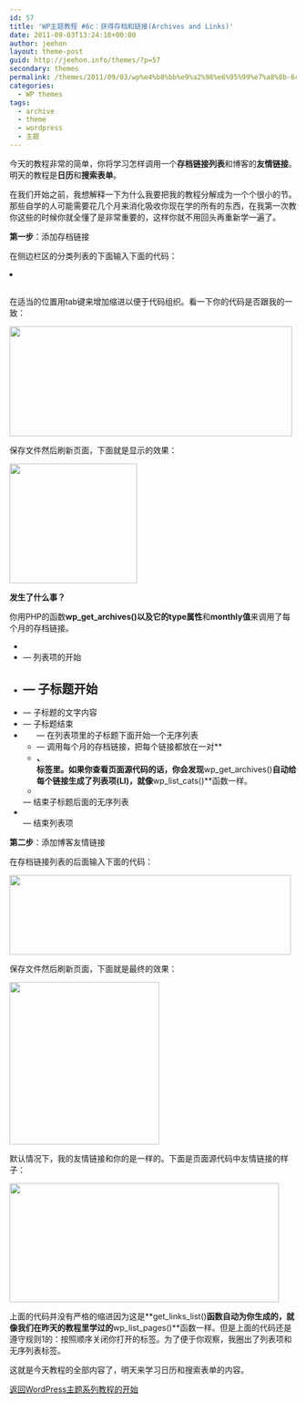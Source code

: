```yaml
---
id: 57
title: 'WP主题教程 #6c：获得存档和链接(Archives and Links)'
date: 2011-09-03T13:24:18+00:00
author: jeehon
layout: theme-post
guid: http://jeehon.info/themes/?p=57
secondary: themes
permalink: /themes/2011/09/03/wp%e4%b8%bb%e9%a2%98%e6%95%99%e7%a8%8b-6c%ef%bc%9a%e8%8e%b7%e5%be%97%e5%ad%98%e6%a1%a3%e5%92%8c%e9%93%be%e6%8e%a5archives-and-links/
categories:
  - WP themes
tags:
  - archive
  - theme
  - wordpress
  - 主题
---
```

今天的教程非常的简单，你将学习怎样调用一个**存档链接列表**和博客的**友情链接**。明天的教程是**日历**和**搜索表单**。

在我们开始之前，我想解释一下为什么我要把我的教程分解成为一个个很小的节。那些自学的人可能需要花几个月来消化吸收你现在学的所有的东西，在我第一次教你这些的时候你就全懂了是非常重要的，这样你就不用回头再重新学一遍了。

**第一步**：添加存档链接

在侧边栏区的分类列表的下面输入下面的代码：
  
<strong style="margin-left:2em;"><li><h2><?php _e(‘Archives’); ?></h2></strong>
  
<strong style="margin-left:2em;"><ul></strong>
  
<strong style="margin-left:4em;"><?php wp_get_archives(‘type=monthly’); ?></strong>
  
<strong style="margin-left:2em;"></ul></strong>
  
<strong style="margin-left:2em;"></li></strong>

在适当的位置用tab键来增加缩进以便于代码组织。看一下你的代码是否跟我的一致：
  
[<img src="http://jeehon.info/log/files/2011/08/add-archives.gif" alt="" title="add-archives" width="496" height="193" class="aligncenter size-full wp-image-815" />](http://jeehon.info/log/files/2011/08/add-archives.gif)
  
保存文件然后刷新页面，下面就是显示的效果：
  
[<img src="http://jeehon.info/log/files/2011/08/archives.gif" alt="" title="archives" width="224" height="210" class="aligncenter size-full wp-image-816" />](http://jeehon.info/log/files/2011/08/archives.gif)

**发生了什么事？**

你用PHP的函数**wp\_get\_archives()**以及它的**type属性**和**monthly值**来调用了每个月的存档链接。

  * **<li>** &#8212; 列表项的开始
  * **<h2>** &#8212; 子标题开始
  * **<?php _e(‘Archives’); ?>** &#8212; 子标题的文字内容
  * **</h2>** &#8212; 子标题结束
  * **<ul>** &#8212; 在列表项里的子标题下面开始一个无序列表
  * **<?php wp\_get\_archives(‘type=monthly’); ?>** &#8212; 调用每个月的存档链接，把每个链接都放在一对**<li>**、**</li>**标签里。如果你查看页面源代码的话，你会发现**wp\_get\_archives()**自动给每个链接生成了列表项(**LI**)，就像**wp\_list\_cats()**函数一样。
  * **</ul>** &#8212; 结束子标题后面的无序列表
  * **</li>** &#8212; 结束列表项

**第二步**：添加博客友情链接

在存档链接列表的后面输入下面的代码：
  
<strong style="margin-left:2em;"><?php get_links_list(); ?></strong>
  
[<img src="http://jeehon.info/log/files/2011/08/add-blogroll.gif" alt="" title="add-blogroll" width="494" height="140" class="aligncenter size-full wp-image-817" />](http://jeehon.info/log/files/2011/08/add-blogroll.gif)
  
保存文件然后刷新页面，下面就是最终的效果：
  
[<img src="http://jeehon.info/log/files/2011/08/blogroll.gif" alt="" title="blogroll" width="263" height="285" class="aligncenter size-full wp-image-818" />](http://jeehon.info/log/files/2011/08/blogroll.gif)
  
默认情况下，我的友情链接和你的是一样的。下面是页面源代码中友情链接的样子：
  
[<img src="http://jeehon.info/log/files/2011/08/blogroll-source.gif" alt="" title="blogroll-source" width="473" height="209" class="aligncenter size-full wp-image-819" />](http://jeehon.info/log/files/2011/08/blogroll-source.gif)

上面的代码并没有严格的缩进因为这是**get\_links\_list()**函数自动为你生成的，就像我们在昨天的教程里学过的**wp\_list\_pages()**函数一样。但是上面的代码还是遵守规则1的：按照顺序关闭你打开的标签。为了便于你观察，我圈出了列表项和无序列表标签。

这就是今天教程的全部内容了，明天来学习日历和搜索表单的内容。

[返回WordPress主题系列教程的开始](http://jeehon.info/themes/)
